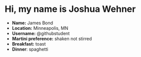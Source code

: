 # Hi, my name is Joshua Wehner

* **Name:** James Bond
* **Location:** Minneapolis, MN
* **Username:** @githubstudent
* **Martini preference:** shaken not stirred
* **Breakfast:** toast
* **Dinner**: spaghetti
